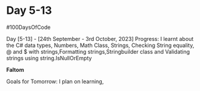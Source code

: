 # Day 5-13

#100DaysOfCode


Day [5-13] - [24th September - 3rd October, 2023]
Progress:
I learnt about the C# data types, Numbers, Math Class, Strings, Checking String equality, @ and $ with strings,Formatting strings,Stringbuilder class and Validating strings using string.IsNullOrEmpty

**Faltom**


Goals for Tomorrow:
I plan on learning, 